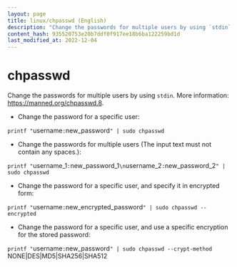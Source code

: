 ```yaml
---
layout: page
title: linux/chpasswd (English)
description: "Change the passwords for multiple users by using `stdin`."
content_hash: 935520753e20b7ddf0f917ee18b6ba122259bd1d
last_modified_at: 2022-12-04
---
```

# chpasswd

Change the passwords for multiple users by using `stdin`.
More information: <https://manned.org/chpasswd.8>.

- Change the password for a specific user:

`printf "`<span class="tldr-var badge badge-pill bg-dark-lm bg-white-dm text-white-lm text-dark-dm font-weight-bold">username</span>`:`<span class="tldr-var badge badge-pill bg-dark-lm bg-white-dm text-white-lm text-dark-dm font-weight-bold">new_password</span>`" | sudo chpasswd`

- Change the passwords for multiple users (The input text must not contain any spaces.):

`printf "`<span class="tldr-var badge badge-pill bg-dark-lm bg-white-dm text-white-lm text-dark-dm font-weight-bold">username_1</span>`:`<span class="tldr-var badge badge-pill bg-dark-lm bg-white-dm text-white-lm text-dark-dm font-weight-bold">new_password_1</span>`\n`<span class="tldr-var badge badge-pill bg-dark-lm bg-white-dm text-white-lm text-dark-dm font-weight-bold">username_2</span>`:`<span class="tldr-var badge badge-pill bg-dark-lm bg-white-dm text-white-lm text-dark-dm font-weight-bold">new_password_2</span>`" | sudo chpasswd`

- Change the password for a specific user, and specify it in encrypted form:

`printf "`<span class="tldr-var badge badge-pill bg-dark-lm bg-white-dm text-white-lm text-dark-dm font-weight-bold">username</span>`:`<span class="tldr-var badge badge-pill bg-dark-lm bg-white-dm text-white-lm text-dark-dm font-weight-bold">new_encrypted_password</span>`" | sudo chpasswd --encrypted`

- Change the password for a specific user, and use a specific encryption for the stored password:

`printf "`<span class="tldr-var badge badge-pill bg-dark-lm bg-white-dm text-white-lm text-dark-dm font-weight-bold">username</span>`:`<span class="tldr-var badge badge-pill bg-dark-lm bg-white-dm text-white-lm text-dark-dm font-weight-bold">new_password</span>`" | sudo chpasswd --crypt-method `<span class="tldr-var badge badge-pill bg-dark-lm bg-white-dm text-white-lm text-dark-dm font-weight-bold">NONE|DES|MD5|SHA256|SHA512</span>
